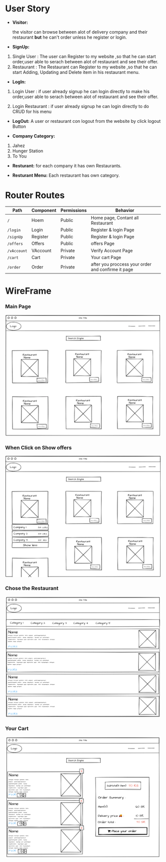 # User Story
- **Visitor:**

  the visitor can browse between alot of delivery company and their restaurant **but** he can't order unless he register or login. 


- **SignUp:**
1. Single User : The user can Register to my website ,so that he can start order,user able to serach between alot of restaurant and see their offer. 
2. Restaurant : The Restaurant can Register to my website ,so that he can start Adding, Updating and Delete item in his restaurant menu.

- **LogIn:**
1. Login User : if user already signup he can login directly to make his order,user able to serach between alot of restaurant and see their offer.

2. Login Restaurant : if user already signup he can login directly to do CRUD for his menu

- **LogOut:**
  A user or restaurant con logout from the website by click logout Button

- **Company Category:**
1. Jahez
2. Hunger Station
3. To You

- **Resturant:**
for each company it has own Restaurants.

- **Resturant Menu:**
Each restaurant has own category.


# Router Routes

| Path | Component | Permissions | Behavior | 
| ---         |     ---      |          --- |          --- |
| `/`   | Hoem     | Public    | Home page, Contant all Restaurant   | 
| `/login`     | Login       |Public     | Register & login Page    |
| `/signUp`    | Register       |Public     | Register & login Page    |
| `/offers`     | Offers       |Public     | offers Page    |
| `/vAccount`     | VAccount       |Private     | Verify Account Page    |
| `/cart`     | Cart       |Private     | Your cart  Page    |
| `/order`     | Order       |Private     | after you proccess your order and confirme it page    |






# WireFrame
### Main Page
![This is an image](./WF1.png)

### When Click on **Show offers**
![This is an image](./WF2.png)

### Chose the Restaurant


![This is an image](./WF3.png)

### Your Cart

![This is an image](./WF4.png)